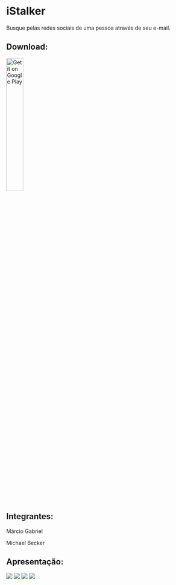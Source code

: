# iStalker
Busque pelas redes sociais de uma pessoa através de seu e-mail.

Download:
--------
<a href="https://play.google.com/store/apps/details?id=br.com.marcioggs.cordovashowcase&utm_source=global_co&utm_medium=prtnr&utm_content=Mar2515&utm_campaign=PartBadge&pcampaignid=MKT-AC-global-none-all-co-pr-py-PartBadges-Oct1515-1"><img width="30%" heigth="30%" alt="Get it on Google Play" src="https://play.google.com/intl/en_us/badges/images/apps/en-play-badge.png" /></a>

Integrantes: 
--------
Márcio Gabriel

Michael Becker


Apresentação:
--------


![](Apresentação/pngs/Slide1.png)
![](Apresentação/pngs/Slide2.png)
![](Apresentação/pngs/Slide3.png)
![](Apresentação/pngs/Slide4.png)
